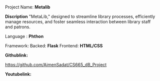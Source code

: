 Project Name: **Metalib**

**Discription**
"MetaLib," designed to streamline library processes, 
efficiently manage resources, and foster seamless interaction between library staff and patrons. 


Language : **Phthon**


Framework:
Backed: **Flask**
Frontend: **HTML/CSS**

**Githublink:**


https://github.com/AimenSadat/CS665_dB_Project

**Youtubelink:**
